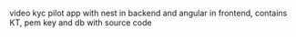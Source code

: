 video kyc pilot app with nest in backend and angular in frontend,
contains KT, pem key and db with source code